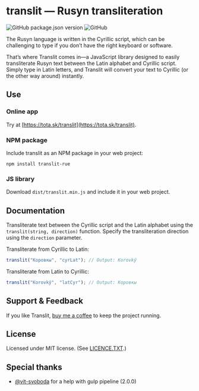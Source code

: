 # translit — Rusyn transliteration

![GitHub package.json version](https://img.shields.io/github/package-json/v/surfinzap/translit?color=7b00cb&style=flat)
![GitHub](https://img.shields.io/github/license/surfinzap/translit?color=7b00cb&style=flat)

The Rusyn language is written in the Cyrillic script, which can be challenging to type if you don’t have the right keyboard or software.

That’s where Translit comes in—a JavaScript library designed to easily transliterate Rusyn text between the Latin alphabet and Cyrillic script. Simply type in Latin letters, and Translit will convert your text to Cyrillic (or the other way around) instantly.

## Use

### Online app
Try at [https://tota.sk/translit](https://tota.sk/translit).

### NPM package

Include translit as an NPM package in your web project:

```
npm install translit-rue
```


### JS library

Download `dist/translit.min.js` and include it in your web project.



## Documentation

Transliterate text between the Cyrillic script and the Latin alphabet using the `translit(string, direction)` function. Specify the transliteration direction using the `direction` parameter.

Transliterate from Cyrillic to Latin:
```javascript
translit("Коровкы", "cyrLat"); // Output: Korovkŷ
```

Transliterate from Latin to Cyrillic:
```javascript
translit("Korovkŷ", "latCyr"); // Output: Коровкы
```


## Support & Feedback
If you like Translit, [buy me a coffee](https://ko-fi.com/branosandala) to keep the project running.


## License
Licensed under MIT license. (See [LICENCE.TXT](//github.com/surfinzap/translit/blob/master/LICENSE.txt).)


## Special thanks
- [@vit-svoboda](https://github.com/vit-svoboda) for a help with gulp pipeline (2.0.0)
